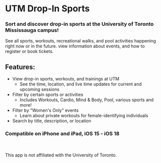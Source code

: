 # UTM Drop-In Sports

### Sort and discover drop-in sports at the University of Toronto Mississauga campus!

See all sports, workouts, recreational walks, and pool activities happening right now or in the future. view information about events, and how to register or book tickets.

## Features:
- View drop-in sports, workouts, and trainings at UTM
  - See the time, location, and live time updates for current and upcoming sessions
- Filter by certain sports or activities
  - Includes Workouts, Cardio, Mind & Body, Pool, various sports and more!
- Filter by "Women's Only" events
  - Learn about private workouts for female-identifying individuals
- Search by title, description, or location

### Compatible on iPhone and iPad, iOS 15 - iOS 18



<br><br>
This app is not affiliated with the University of Toronto.
